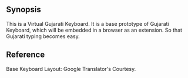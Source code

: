 ## Synopsis

This is a Virtual Gujarati Keyboard. It is a base prototype of Gujarati Keyboard, which will be embedded in a browser as an extension. So that Gujarati typing becomes easy. 

## Reference

Base Keyboard Layout: Google Translator's Courtesy. 
